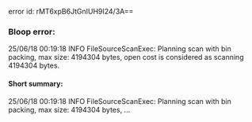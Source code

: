 error id: rMT6xpB6JtGnIUH9I24/3A==
### Bloop error:

25/06/18 00:19:18 INFO FileSourceScanExec: Planning scan with bin packing, max size: 4194304 bytes, open cost is considered as scanning 4194304 bytes.
#### Short summary: 

25/06/18 00:19:18 INFO FileSourceScanExec: Planning scan with bin packing, max size: 4194304 bytes, ...